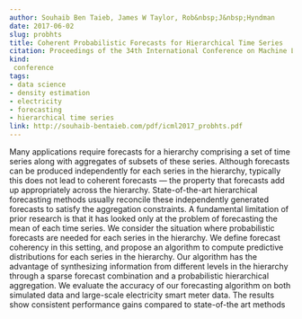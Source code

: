```yaml
---
author: Souhaib Ben Taieb, James W Taylor, Rob&nbsp;J&nbsp;Hyndman
date: 2017-06-02
slug: probhts
title: Coherent Probabilistic Forecasts for Hierarchical Time Series
citation: Proceedings of the 34th International Conference on Machine Learning (ICML), Sydney, Australia
kind:
 conference
tags:
- data science
- density estimation
- electricity
- forecasting
- hierarchical time series
link: http://souhaib-bentaieb.com/pdf/icml2017_probhts.pdf
---
```


Many applications require forecasts for a hierarchy comprising a set of time series along with aggregates of subsets of these series. Although forecasts can be produced independently for each series in the hierarchy, typically this does not lead to coherent forecasts — the property that forecasts add up appropriately across the hierarchy. State-of-the-art hierarchical forecasting methods usually reconcile these independently generated forecasts to satisfy the aggregation constraints. A fundamental limitation of prior research is that it has looked only at the problem of forecasting the mean of each time series. We consider the situation where probabilistic forecasts are needed for each series in the hierarchy. We define forecast coherency in this setting, and propose an algorithm to compute predictive distributions for each series in the hierarchy. Our algorithm has the advantage of synthesizing information from different levels in the hierarchy through a sparse forecast combination and a probabilistic hierarchical aggregation. We evaluate the accuracy of our forecasting algorithm on both simulated data and large-scale electricity smart meter data. The results show consistent performance gains compared to state-of-the art methods


